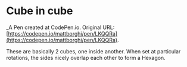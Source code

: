 # Cube in cube
 _A Pen created at CodePen.io. Original URL: [https://codepen.io/mattborghi/pen/LKQQRa](https://codepen.io/mattborghi/pen/LKQQRa).

 These are basically 2 cubes, one inside another. When set at particular rotations, the sides nicely overlap each other to form a Hexagon.